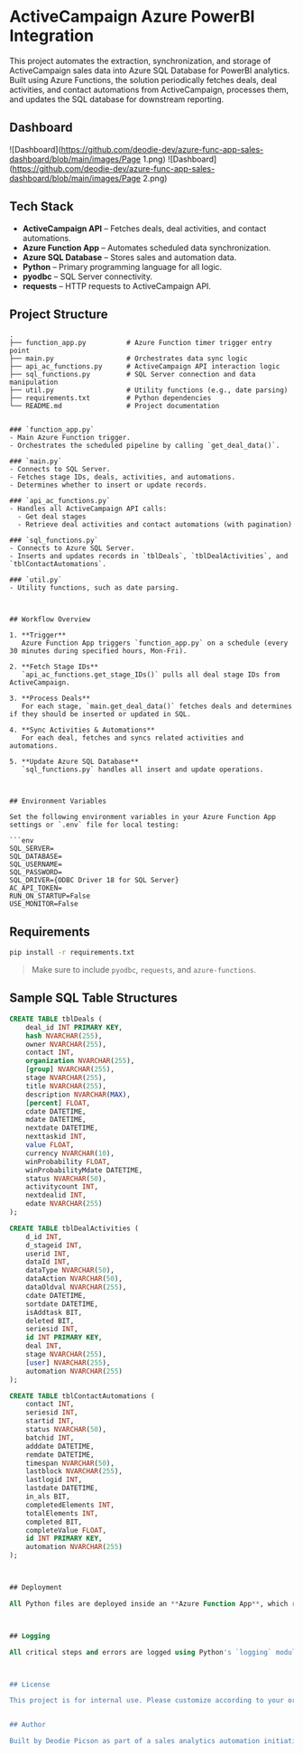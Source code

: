 # ActiveCampaign Azure PowerBI Integration

This project automates the extraction, synchronization, and storage of ActiveCampaign sales data into Azure SQL Database for PowerBI analytics. Built using Azure Functions, the solution periodically fetches deals, deal activities, and contact automations from ActiveCampaign, processes them, and updates the SQL database for downstream reporting.

## Dashboard
![Dashboard](https://github.com/deodie-dev/azure-func-app-sales-dashboard/blob/main/images/Page 1.png)
![Dashboard](https://github.com/deodie-dev/azure-func-app-sales-dashboard/blob/main/images/Page 2.png)

## Tech Stack

- **ActiveCampaign API** – Fetches deals, deal activities, and contact automations.
- **Azure Function App** – Automates scheduled data synchronization.
- **Azure SQL Database** – Stores sales and automation data.
- **Python** – Primary programming language for all logic.
- **pyodbc** – SQL Server connectivity.
- **requests** – HTTP requests to ActiveCampaign API.



## Project Structure

```plaintext
.
├── function_app.py          # Azure Function timer trigger entry point
├── main.py                  # Orchestrates data sync logic
├── api_ac_functions.py      # ActiveCampaign API interaction logic
├── sql_functions.py         # SQL Server connection and data manipulation
├── util.py                  # Utility functions (e.g., date parsing)
├── requirements.txt         # Python dependencies
└── README.md                # Project documentation


### `function_app.py`
- Main Azure Function trigger.
- Orchestrates the scheduled pipeline by calling `get_deal_data()`.

### `main.py`
- Connects to SQL Server.
- Fetches stage IDs, deals, activities, and automations.
- Determines whether to insert or update records.

### `api_ac_functions.py`
- Handles all ActiveCampaign API calls:
  - Get deal stages
  - Retrieve deal activities and contact automations (with pagination)

### `sql_functions.py`
- Connects to Azure SQL Server.
- Inserts and updates records in `tblDeals`, `tblDealActivities`, and `tblContactAutomations`.

### `util.py`
- Utility functions, such as date parsing.



## Workflow Overview

1. **Trigger**  
   Azure Function App triggers `function_app.py` on a schedule (every 30 minutes during specified hours, Mon-Fri).

2. **Fetch Stage IDs**  
   `api_ac_functions.get_stage_IDs()` pulls all deal stage IDs from ActiveCampaign.

3. **Process Deals**  
   For each stage, `main.get_deal_data()` fetches deals and determines if they should be inserted or updated in SQL.

4. **Sync Activities & Automations**  
   For each deal, fetches and syncs related activities and automations.

5. **Update Azure SQL Database**  
   `sql_functions.py` handles all insert and update operations.



## Environment Variables

Set the following environment variables in your Azure Function App settings or `.env` file for local testing:

```env
SQL_SERVER=
SQL_DATABASE=
SQL_USERNAME=
SQL_PASSWORD=
SQL_DRIVER={ODBC Driver 18 for SQL Server}
AC_API_TOKEN=
RUN_ON_STARTUP=False
USE_MONITOR=False
```



## Requirements

```bash
pip install -r requirements.txt
```

> Make sure to include `pyodbc`, `requests`, and `azure-functions`.



## Sample SQL Table Structures

```sql
CREATE TABLE tblDeals (
    deal_id INT PRIMARY KEY,
    hash NVARCHAR(255),
    owner NVARCHAR(255),
    contact INT,
    organization NVARCHAR(255),
    [group] NVARCHAR(255),
    stage NVARCHAR(255),
    title NVARCHAR(255),
    description NVARCHAR(MAX),
    [percent] FLOAT,
    cdate DATETIME,
    mdate DATETIME,
    nextdate DATETIME,
    nexttaskid INT,
    value FLOAT,
    currency NVARCHAR(10),
    winProbability FLOAT,
    winProbabilityMdate DATETIME,
    status NVARCHAR(50),
    activitycount INT,
    nextdealid INT,
    edate NVARCHAR(255)
);

CREATE TABLE tblDealActivities (
    d_id INT,
    d_stageid INT,
    userid INT,
    dataId INT,
    dataType NVARCHAR(50),
    dataAction NVARCHAR(50),
    dataOldval NVARCHAR(255),
    cdate DATETIME,
    sortdate DATETIME,
    isAddtask BIT,
    deleted BIT,
    seriesid INT,
    id INT PRIMARY KEY,
    deal INT,
    stage NVARCHAR(255),
    [user] NVARCHAR(255),
    automation NVARCHAR(255)
);

CREATE TABLE tblContactAutomations (
    contact INT,
    seriesid INT,
    startid INT,
    status NVARCHAR(50),
    batchid INT,
    adddate DATETIME,
    remdate DATETIME,
    timespan NVARCHAR(50),
    lastblock NVARCHAR(255),
    lastlogid INT,
    lastdate DATETIME,
    in_als BIT,
    completedElements INT,
    totalElements INT,
    completed BIT,
    completeValue FLOAT,
    id INT PRIMARY KEY,
    automation NVARCHAR(255)
);



## Deployment

All Python files are deployed inside an **Azure Function App**, which runs automatically on a timer trigger. Environment variables (e.g., SQL and API credentials) are stored securely in the Azure Function configuration settings.



## Logging

All critical steps and errors are logged using Python's `logging` module and can be viewed in Azure Function App logs.



## License

This project is for internal use. Please customize according to your organization’s policies.


## Author

Built by Deodie Picson as part of a sales analytics automation initiative. For inquiries or support, please contact deodie.dev@gmail.com.